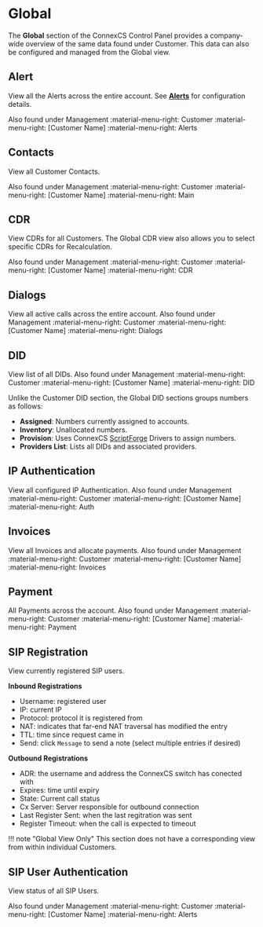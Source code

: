 # Global

The **Global** section of the ConnexCS Control Panel provides a company-wide overview of the same data found under Customer. This data can also be configured and managed from the Global view. 

## Alert
View all the Alerts across the entire account. See **[Alerts](https://docs.connexcs.com/customer/alerts)** for configuration details. 

Also found under Management :material-menu-right: Customer :material-menu-right: [Customer Name] :material-menu-right: Alerts

## Contacts
View all Customer Contacts.

Also found under Management :material-menu-right: Customer :material-menu-right: [Customer Name] :material-menu-right: Main

## CDR
View CDRs for all Customers. The Global CDR view also allows you to select specific CDRs for Recalculation.

Also found under Management :material-menu-right: Customer :material-menu-right: [Customer Name] :material-menu-right: CDR

## Dialogs
View all active calls across the entire account. 
Also found under Management :material-menu-right: Customer :material-menu-right: [Customer Name] :material-menu-right: Dialogs

## DID
View list of all DIDs.
Also found under Management :material-menu-right: Customer :material-menu-right: [Customer Name] :material-menu-right: DID

Unlike the Customer DID section, the Global DID sections groups numbers as follows:

* **Assigned**: Numbers currently assigned to accounts.
* **Inventory**: Unallocated numbers.
* **Provision**: Uses ConnexCS [ScriptForge](https://docs.connexcs.com/developers/scriptforge/) Drivers to assign numbers.
* **Providers List**: Lists all DIDs and associated providers.

## IP Authentication
View all configured IP Authentication.
Also found under Management :material-menu-right: Customer :material-menu-right: [Customer Name] :material-menu-right: Auth 

## Invoices
View all Invoices and allocate payments. Also found under Management :material-menu-right: Customer :material-menu-right: [Customer Name] :material-menu-right: Invoices

## Payment
All Payments across the account. Also found under Management :material-menu-right: Customer :material-menu-right: [Customer Name] :material-menu-right: Payment

## SIP Registration
View currently registered SIP users. 

**Inbound Registrations**

* Username: registered user
* IP: current IP
* Protocol: protocol it is registered from
* NAT: indicates that far-end NAT traversal has modified the entry
* TTL: time since request came in
* Send: click `Message` to send a note (select multiple entries if desired)

**Outbound Registrations**

* ADR: the username and address the ConnexCS switch has conected with
* Expires: time until expiry
* State: Current call status
* Cx Server: Server responsible for outbound connection
* Last Register Sent: when the last regitration was sent
* Register Timeout: when the call is expected to timeout


!!! note "Global View Only"
    This section does not have a corresponding view from within individual Customers. 

## SIP User Authentication
View status of all SIP Users.

Also found under Management :material-menu-right: Customer :material-menu-right: [Customer Name] :material-menu-right: Alerts
